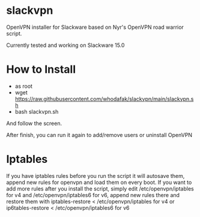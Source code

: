 # slackvpn
OpenVPN installer for Slackware based on Nyr's OpenVPN road warrior script.

Currently tested and working on Slackware 15.0

# How to Install
  - as root 
  - wget https://raw.githubusercontent.com/whodafak/slackvpn/main/slackvpn.sh
  - bash slackvpn.sh
   
   And follow the screen.
   
   After finish, you can run it again to add/remove users or uninstall OpenVPN

# Iptables

If you have iptables rules before you run the script it will autosave them, append new rules for openvpn and load them on every boot.
If you want to add more rules after you install the script, simply edit /etc/openvpn/iptables for v4 and /etc/openvpn/iptables6 for v6, append new rules there and restore them with iptables-restore < /etc/openvpn/iptables for v4 or ip6tables-restore < /etc/openvpn/iptables6 for v6
